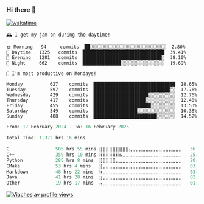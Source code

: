 ### Hi there 👋

[![wakatime](https://wakatime.com/badge/user/018c696b-0bdf-43bb-ab77-72c32d0bf4fe.svg)](https://wakatime.com/@018c696b-0bdf-43bb-ab77-72c32d0bf4fe)

<!-- README-STATS:START -->

```
🕰️ I get my jam on during the daytime!

🌞 Morning  	94     commits	██░░░░░░░░░░░░░░░░░░░░░░░░░░░░	2.80%
🌆 Daytime  	1325   commits	██████████████████████████████	39.41%
🌃 Evening  	1281   commits	█████████████████████████████░	38.10%
🌙 Night    	662    commits	██████████████░░░░░░░░░░░░░░░░	19.69%
```

```
📅 I'm most productive on Mondays!

Monday      	627    commits	██████████████████████████████	18.65%
Tuesday     	597    commits	████████████████████████████░░	17.76%
Wednesday   	429    commits	████████████████████░░░░░░░░░░	12.76%
Thursday    	417    commits	███████████████████░░░░░░░░░░░	12.40%
Friday      	455    commits	█████████████████████░░░░░░░░░	13.53%
Saturday    	349    commits	████████████████░░░░░░░░░░░░░░	10.38%
Sunday      	488    commits	███████████████████████░░░░░░░	14.52%
```

<!-- README-STATS:END -->

<!--START_SECTION:waka-->

```C
From: 17 February 2024 - To: 16 February 2025

Total Time: 1,372 hrs 16 mins

C                 505 hrs 55 mins ⣿⣿⣿⣿⣿⣿⣿⣿⣿⣄⣀⣀⣀⣀⣀⣀⣀⣀⣀⣀⣀⣀⣀⣀⣀   36.36 %
C++               359 hrs 10 mins ⣿⣿⣿⣿⣿⣿⣦⣀⣀⣀⣀⣀⣀⣀⣀⣀⣀⣀⣀⣀⣀⣀⣀⣀⣀   25.81 %
Python            285 hrs 8 mins  ⣿⣿⣿⣿⣿⣄⣀⣀⣀⣀⣀⣀⣀⣀⣀⣀⣀⣀⣀⣀⣀⣀⣀⣀⣀   20.49 %
CMake             53 hrs 4 mins   ⣿⣀⣀⣀⣀⣀⣀⣀⣀⣀⣀⣀⣀⣀⣀⣀⣀⣀⣀⣀⣀⣀⣀⣀⣀   03.81 %
Markdown          48 hrs 22 mins  ⣷⣀⣀⣀⣀⣀⣀⣀⣀⣀⣀⣀⣀⣀⣀⣀⣀⣀⣀⣀⣀⣀⣀⣀⣀   03.48 %
Java              41 hrs 28 mins  ⣶⣀⣀⣀⣀⣀⣀⣀⣀⣀⣀⣀⣀⣀⣀⣀⣀⣀⣀⣀⣀⣀⣀⣀⣀   02.98 %
Other             19 hrs 17 mins  ⣤⣀⣀⣀⣀⣀⣀⣀⣀⣀⣀⣀⣀⣀⣀⣀⣀⣀⣀⣀⣀⣀⣀⣀⣀   01.39 %
```

<!--END_SECTION:waka-->

[![Viacheslav profile views](https://u8views.com/api/v1/github/profiles/25109435/views/day-week-month-total-count.svg)](https://u8views.com/github/Mcublog)
